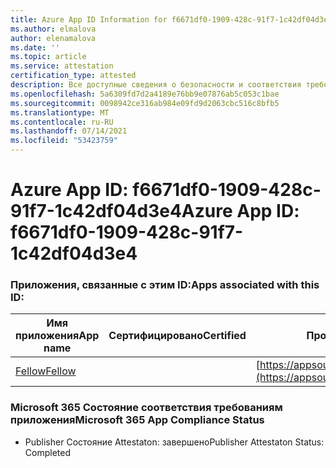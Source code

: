 ```yaml
---
title: Azure App ID Information for f6671df0-1909-428c-91f7-1c42df04d3e4
ms.author: elmalova
author: elenamalova
ms.date: ''
ms.topic: article
ms.service: attestation
certification_type: attested
description: Все доступные сведения о безопасности и соответствия требованиям для f6671df0-1909-428c-91f7-1c42df04d3e4.
ms.openlocfilehash: 5a6309fd7d2a4189e76bb9e07876ab5c053c1bae
ms.sourcegitcommit: 0098942ce316ab984e09fd9d2063cbc516c8bfb5
ms.translationtype: MT
ms.contentlocale: ru-RU
ms.lasthandoff: 07/14/2021
ms.locfileid: "53423759"
---
```

# <a name="azure-app-id-f6671df0-1909-428c-91f7-1c42df04d3e4"></a><span data-ttu-id="1f579-103">Azure App ID: f6671df0-1909-428c-91f7-1c42df04d3e4</span><span class="sxs-lookup"><span data-stu-id="1f579-103">Azure App ID: f6671df0-1909-428c-91f7-1c42df04d3e4</span></span>


### <a name="apps-associated-with-this-id"></a><span data-ttu-id="1f579-104">Приложения, связанные с этим ID:</span><span class="sxs-lookup"><span data-stu-id="1f579-104">Apps associated with this ID:</span></span>
| <span data-ttu-id="1f579-105">**Имя приложения**</span><span class="sxs-lookup"><span data-stu-id="1f579-105">**App name**</span></span> | <span data-ttu-id="1f579-106">**Сертифицировано**</span><span class="sxs-lookup"><span data-stu-id="1f579-106">**Certified**</span></span> | <span data-ttu-id="1f579-107">**Просмотр в AppSource**</span><span class="sxs-lookup"><span data-stu-id="1f579-107">**View in AppSource**</span></span> |
|-|-|-|
| [<span data-ttu-id="1f579-108">Fellow</span><span class="sxs-lookup"><span data-stu-id="1f579-108">Fellow</span></span>](https://docs.microsoft.com/en-us/microsoft-365-app-certification/forward/WA200002576) |  | [https://appsource.microsoft.com/product/office/WA200002576](https://appsource.microsoft.com/product/office/WA200002576) |

### <a name="microsoft-365-app-compliance-status"></a><span data-ttu-id="1f579-109">Microsoft 365 Состояние соответствия требованиям приложения</span><span class="sxs-lookup"><span data-stu-id="1f579-109">Microsoft 365 App Compliance Status</span></span>
- <span data-ttu-id="1f579-110">Publisher Состояние Attestaton: завершено</span><span class="sxs-lookup"><span data-stu-id="1f579-110">Publisher Attestaton Status: Completed</span></span>
